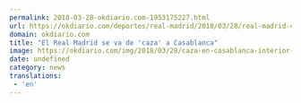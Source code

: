 ```yaml
---
permalink: 2018-03-28-okdiario.com-1953175227.html
url: https://okdiario.com/deportes/real-madrid/2018/03/28/real-madrid-caza-casablanca-2035736
domain: okdiario.com
title: "El Real Madrid se va de 'caza' a Casablanca"
image: https://okdiario.com/img/2018/03/28/caza-en-casablanca-interior-1.jpg
date: undefined
category: news
translations: 
 - 'en'
---
```


